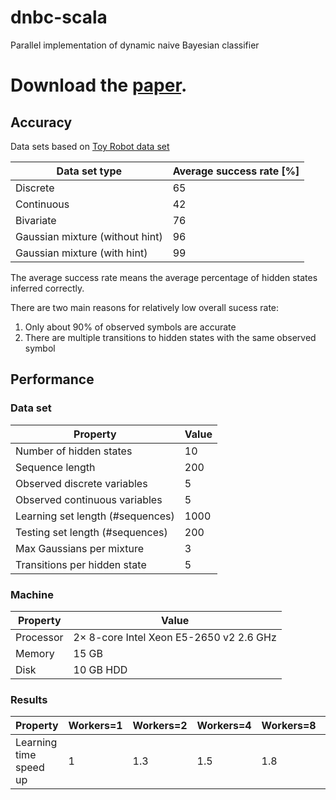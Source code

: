 # dnbc-scala
Parallel implementation of dynamic naive Bayesian classifier

# Download the [paper](https://github.com/lucivpav/bachelors-thesis/raw/0cc4b877f1c41fdd7a91b923ce885bec820b7f0b/Pavel%20Lu%C4%8Div%C5%88%C3%A1k%20BP.pdf).

## Accuracy 
Data sets based on [Toy Robot data set](https://www.cs.princeton.edu/courses/archive/fall06/cos402/hw/hw5/hw5.html)

|Data set type                   |Average success rate [%]|
|--------------------------------|------------------------|
|Discrete                        |65                      |
|Continuous                      |42                      |
|Bivariate                       |76                      |
|Gaussian mixture (without hint) |96                      |
|Gaussian mixture (with hint)    |99                      |

The average success rate means the average percentage of hidden states inferred correctly.

There are two main reasons for relatively low overall sucess rate:

1) Only about 90% of observed symbols are accurate
2) There are multiple transitions to hidden states with the same observed symbol

## Performance
### Data set

|Property                        |Value|
|--------------------------------|-----|
|Number of hidden states         |10   |
|Sequence length                 |200  |
|Observed discrete variables     |5    |
|Observed continuous variables   |5    |
|Learning set length (#sequences)|1000 |
|Testing set length (#sequences) |200  |
|Max Gaussians per mixture       |3    |
|Transitions per hidden state    |5    |

### Machine

|Property |Value                                  |
|---------|---------------------------------------|
|Processor|2× 8-core Intel Xeon E5-2650 v2 2.6 GHz|
|Memory   |15 GB                                  |
|Disk     |10 GB HDD                              |

### Results

|Property                |Workers=1|Workers=2|Workers=4|Workers=8|Workers=15|
|------------------------|---------|---------|---------|---------|----------|
|Learning time speed up  |1        |1.3      |1.5      |1.8      |2         |
